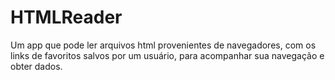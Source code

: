 # HTMLReader
Um app que pode ler arquivos html provenientes de navegadores, com os links de favoritos salvos por um usuário, para acompanhar sua navegação e obter dados.

